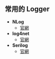 ## 常用的 Logger

* **NLog**
    * [官網](https://nlog-project.org/)
* **log4net**
    * [官網](https://logging.apache.org/log4net/)
* **Serilog**
    * [官網](https://serilog.net/)

